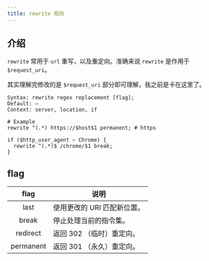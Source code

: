```yaml
---
title: rewrite 规则
---
```


## 介绍

`rewrite` 常用于 `url` 重写，以及重定向。准确来说 `rewrite` 是作用于 `$request_uri`。

其实理解完修改的是 `$request_uri` 部分即可理解，我之前是卡在这里了。

```nginx
Syntax:	rewrite regex replacement [flag];
Default: —
Context: server, location, if

# Example
rewrite ^(.*) https://$host$1 permanent; # https

if ($http_user_agent ~ Chrome) {
  rewrite ^(.*)$ /chrome/$1 break;
}
```



## flag

|   flag    | 说明                        |
| :-------: | --------------------------- |
|   last    | 使用更改的 URI 匹配新位置。 |
|   break   | 停止处理当前的指令集。      |
| redirect  | 返回 302 （临时）重定向。   |
| permanent | 返回 301 （永久）重定向。   |